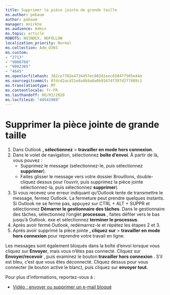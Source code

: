 ```yaml
---
title: Supprimer la pièce jointe de grande taille
ms.author: pebaum
author: pebaum
manager: mnirkhe
ms.audience: Admin
ms.topic: article
ROBOTS: NOINDEX, NOFOLLOW
localization_priority: Normal
ms.collection: Adm_O365
ms.custom:
- "2713"
- "9000768"
- "9002385"
- "4645"
ms.openlocfilehash: 382ce7702e4726457ec802d1eec658477505e44e
ms.sourcegitcommit: 8fdcd2acd31e8a4b9a8a0b91674f397d2f7889c1
ms.translationtype: MT
ms.contentlocale: fr-FR
ms.lasthandoff: 06/03/2020
ms.locfileid: "44541989"
---
```

# <a name="remove-the-large-attachment"></a>Supprimer la pièce jointe de grande taille

1. Dans Outlook **, sélectionnez**  >  **travailler en mode hors connexion**. 
2. Dans le volet de navigation, sélectionnez **boîte d’envoi**. À partir de là, vous pouvez : 
    - Supprimez le message (sélectionnez-le, puis sélectionnez **supprimer**).
    - Faites glisser le message vers votre dossier Brouillons, double-cliquez dessus pour l’ouvrir, puis supprimez la pièce jointe sélectionnez-la, puis sélectionnez **supprimer**).
3. Si vous recevez une erreur indiquant qu’Outlook tente de transmettre le message, fermez Outlook. La fermeture peut prendre quelques instants. Si Outlook ne se ferme pas, appuyez sur CTRL + ALT + SUPPR et sélectionnez **Démarrer le gestionnaire des tâches**. Dans le gestionnaire des tâches, sélectionnez l’onglet **processus** , faites défiler vers le bas jusqu’à Outlook. exe et sélectionnez **terminer le processus**.
4. Après avoir fermé Outlook, redémarrez-le et répétez les étapes 2 et 3. 
5. Après avoir supprimé la pièce jointe **, cliquez sur**  >  **travailler en mode hors connexion** pour reprendre votre travail en ligne. 

Les messages sont également bloqués dans la boîte d’envoi lorsque vous cliquez sur **Envoyer**, mais vous n’êtes pas connecté. Cliquez sur **Envoyer/recevoir** , puis examinez le bouton **travailler hors connexion** . S’il est bleu, c’est que vous êtes déconnecté. Cliquez dessus pour vous connecter (le bouton active le blanc), puis cliquez sur **envoyer tout**.
 
 Pour plus d’informations, reportez-vous à :
- [Vidéo : envoyer ou supprimer un e-mail bloqué](https://support.office.com/article/Video-Send-or-delete-an-email-stuck-in-your-outbox-26d5d34a-4e5f-444a-a9e8-44db04a94dec) 